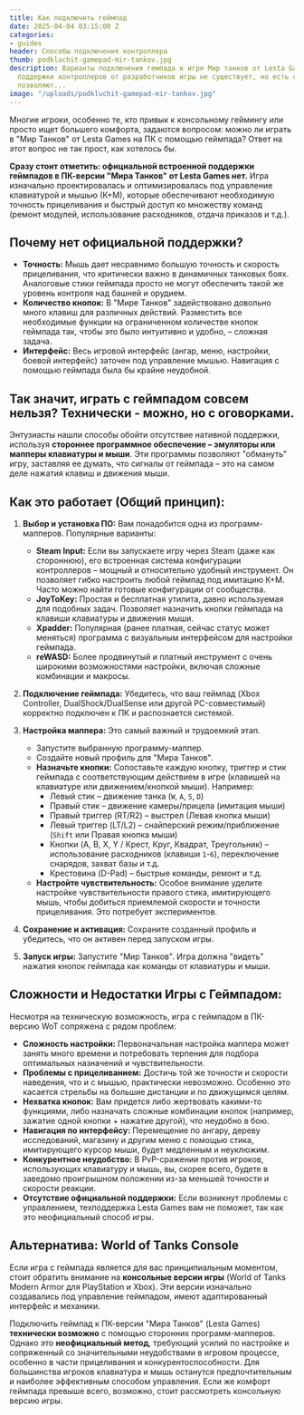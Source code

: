 ```yaml
---
title: Как подключить геймпад
date: 2025-04-04 03:15:00 Z
categories:
- guides
header: Способы подключения контроллера
thumb: podkluchit-gamepad-mir-tankov.jpg
description: Варианты подключения гемпада к игре Мир танков от Lesta Games. Официальной
  поддержки контроллеров от разработчиков игры не существует, но есть способы, которые
  позволяют...
image: "/uploads/podkluchit-gamepad-mir-tankov.jpg"
---
```


Многие игроки, особенно те, кто привык к консольному геймингу или просто ищет большего комфорта, задаются вопросом: можно ли играть в "Мир Танков" от Lesta Games на ПК с помощью геймпада? Ответ на этот вопрос не так прост, как хотелось бы.

**Сразу стоит отметить: официальной встроенной поддержки геймпадов в ПК-версии "Мира Танков" от Lesta Games нет.** Игра изначально проектировалась и оптимизировалась под управление клавиатурой и мышью (К+М), которые обеспечивают необходимую точность прицеливания и быстрый доступ ко множеству команд (ремонт модулей, использование расходников, отдача приказов и т.д.).

## Почему нет официальной поддержки?

*   **Точность:** Мышь дает несравнимо большую точность и скорость прицеливания, что критически важно в динамичных танковых боях. Аналоговые стики геймпада просто не могут обеспечить такой же уровень контроля над башней и орудием.
*   **Количество кнопок:** В "Мире Танков" задействовано довольно много клавиш для различных действий. Разместить все необходимые функции на ограниченном количестве кнопок геймпада так, чтобы это было интуитивно и удобно, – сложная задача.
*   **Интерфейс:** Весь игровой интерфейс (ангар, меню, настройки, боевой интерфейс) заточен под управление мышью. Навигация с помощью геймпада была бы крайне неудобной.

## Так значит, играть с геймпадом совсем нельзя? Технически - можно, но с оговорками.

Энтузиасты нашли способы обойти отсутствие нативной поддержки, используя **стороннее программное обеспечение – эмуляторы или мапперы клавиатуры и мыши**. Эти программы позволяют "обмануть" игру, заставляя ее думать, что сигналы от геймпада – это на самом деле нажатия клавиш и движения мыши.

## Как это работает (Общий принцип):

1.  **Выбор и установка ПО:** Вам понадобится одна из программ-мапперов. Популярные варианты:
    *   **Steam Input:** Если вы запускаете игру через Steam (даже как стороннюю), его встроенная система конфигурации контроллеров – мощный и относительно удобный инструмент. Он позволяет гибко настроить любой геймпад под имитацию К+М. Часто можно найти готовые конфигурации от сообщества.
    *   **JoyToKey:** Простая и бесплатная утилита, давно используемая для подобных задач. Позволяет назначить кнопки геймпада на клавиши клавиатуры и движения мыши.
    *   **Xpadder:** Популярная (ранее платная, сейчас статус может меняться) программа с визуальным интерфейсом для настройки геймпада.
    *   **reWASD:** Более продвинутый и платный инструмент с очень широкими возможностями настройки, включая сложные комбинации и макросы.

2.  **Подключение геймпада:** Убедитесь, что ваш геймпад (Xbox Controller, DualShock/DualSense или другой PC-совместимый) корректно подключен к ПК и распознается системой.

3.  **Настройка маппера:** Это самый важный и трудоемкий этап.
    *   Запустите выбранную программу-маппер.
    *   Создайте новый профиль для "Мира Танков".
    *   **Назначьте кнопки:** Сопоставьте каждую кнопку, триггер и стик геймпада с соответствующим действием в игре (клавишей на клавиатуре или движением/кнопкой мыши). Например:
        *   Левый стик – движение танка (`W`, `A`, `S`, `D`)
        *   Правый стик – движение камеры/прицела (имитация мыши)
        *   Правый триггер (RT/R2) – выстрел (Левая кнопка мыши)
        *   Левый триггер (LT/L2) – снайперский режим/приближение (`Shift` или Правая кнопка мыши)
        *   Кнопки (A, B, X, Y / Крест, Круг, Квадрат, Треугольник) – использование расходников (клавиши `1`-`6`), переключение снарядов, захват базы и т.д.
        *   Крестовина (D-Pad) – быстрые команды, ремонт и т.д.
    *   **Настройте чувствительность:** Особое внимание уделите настройке чувствительности правого стика, имитирующего мышь, чтобы добиться приемлемой скорости и точности прицеливания. Это потребует экспериментов.

4.  **Сохранение и активация:** Сохраните созданный профиль и убедитесь, что он активен перед запуском игры.

5.  **Запуск игры:** Запустите "Мир Танков". Игра должна "видеть" нажатия кнопок геймпада как команды от клавиатуры и мыши.

## Сложности и Недостатки Игры с Геймпадом:

Несмотря на техническую возможность, игра с геймпадом в ПК-версию WoT сопряжена с рядом проблем:

*   **Сложность настройки:** Первоначальная настройка маппера может занять много времени и потребовать терпения для подбора оптимальных назначений и чувствительности.
*   **Проблемы с прицеливанием:** Достичь той же точности и скорости наведения, что и с мышью, практически невозможно. Особенно это касается стрельбы на большие дистанции и по движущимся целям.
*   **Нехватка кнопок:** Вам придется либо жертвовать какими-то функциями, либо назначать сложные комбинации кнопок (например, зажатие одной кнопки + нажатие другой), что неудобно в бою.
*   **Навигация по интерфейсу:** Перемещение по ангару, дереву исследований, магазину и другим меню с помощью стика, имитирующего курсор мыши, будет медленным и неуклюжим.
*   **Конкурентное неудобство:** В PvP-сражении против игроков, использующих клавиатуру и мышь, вы, скорее всего, будете в заведомо проигрышном положении из-за меньшей точности и скорости реакции.
*   **Отсутствие официальной поддержки:** Если возникнут проблемы с управлением, техподдержка Lesta Games вам не поможет, так как это неофициальный способ игры.

## Альтернатива: World of Tanks Console

Если игра с геймпада является для вас принципиальным моментом, стоит обратить внимание на **консольные версии игры** (World of Tanks Modern Armor для PlayStation и Xbox). Эти версии изначально создавались под управление геймпадом, имеют адаптированный интерфейс и механики.

Подключить геймпад к ПК-версии "Мира Танков" (Lesta Games) **технически возможно** с помощью сторонних программ-мапперов. Однако это **неофициальный метод**, требующий усилий по настройке и сопряженный со значительными неудобствами в игровом процессе, особенно в части прицеливания и конкурентоспособности. Для большинства игроков клавиатура и мышь останутся предпочтительным и наиболее эффективным способом управления. Если же комфорт геймпада превыше всего, возможно, стоит рассмотреть консольную версию игры.
